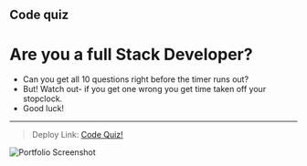 ## Code quiz

# Are you a full Stack Developer?


* Can you get all 10 questions right before the timer runs out?
* But! Watch out- if you get one wrong you get time taken off your stopclock.
* Good luck!


----------------------------------------------------------


> Deploy Link: [Code Quiz!](https://hayvant.github.io/javascriptquiz/)


![Portfolio Screenshot](https://user-images.githubusercontent.com/89271807/136674780-ad3c4c06-e0ec-474d-b06b-0b7df7e60d53.png)
